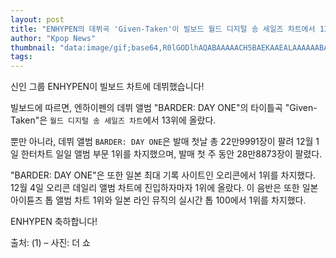 ```yaml
---
layout: post
title: "ENHYPEN의 데뷔곡 'Given-Taken'이 빌보드 월드 디지털 송 세일즈 차트에서 13위에 올랐다."
author: "Kpop News"
thumbnail: "data:image/gif;base64,R0lGODlhAQABAAAAACH5BAEKAAEALAAAAAABAAEAAAICTAEAOw=="
tags: 
---
```



신인 그룹 ENHYPEN이 빌보드 차트에 데뷔했습니다!

빌보드에 따르면, 엔하이펜의 데뷔 앨범 "BARDER: DAY ONE"의 타이틀곡 "Given-Taken"은 `월드 디지털 송 세일즈 차트`에서 13위에 올랐다.

뿐만 아니라, 데뷔 앨범 `BARDER: DAY ONE`은 발매 첫날 총 22만9991장이 팔려 12월 1일 한터차트 일일 앨범 부문 1위를 차지했으며, 발매 첫 주 동안 28만8873장이 팔렸다.

"BARDER: DAY ONE"은 또한 일본 최대 기록 사이트인 오리콘에서 1위를 차지했다. 12월 4일 오리콘 데일리 앨범 차트에 진입하자마자 1위에 올랐다. 이 음반은 또한 일본 아이튠즈 톱 앨범 차트 1위와 일본 라인 뮤직의 실시간 톱 100에서 1위를 차지했다.

ENHYPEN 축하합니다!

출처: (1) – 사진: 더 쇼